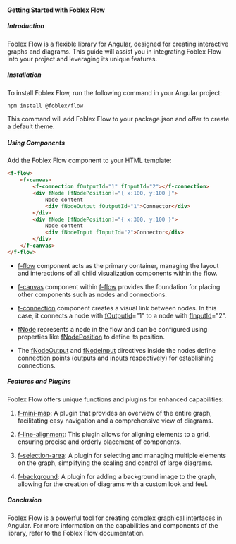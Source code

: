 ﻿#### Getting Started with Foblex Flow
##### Introduction

Foblex Flow is a flexible library for Angular, designed for creating interactive graphs and diagrams.
This guide will assist you in integrating Foblex Flow into your project and leveraging its unique features.

##### Installation

To install Foblex Flow, run the following command in your Angular project:

````bash
npm install @foblex/flow 
````
This command will add Foblex Flow to your package.json and offer to create a default theme.

##### Using Components

Add the Foblex Flow component to your HTML template:
````html
<f-flow>
    <f-canvas>
        <f-connection fOutputId="1" fInputId="2"></f-connection>
        <div fNode [fNodePosition]="{ x:100, y:100 }">
            Node content
            <div fNodeOutput fOutputId="1">Connector</div>
        </div>
        <div fNode [fNodePosition]="{ x:300, y:100 }">
            Node content
            <div fNodeInput fInputId="2">Connector</div>
        </div>
    </f-canvas>
</f-flow>
````
* [f-flow](#FFlowComponent) component acts as the primary container, managing the layout and interactions of all child visualization components within the flow.

* [f-canvas](#FCanvasComponent) component within [f-flow](#FFlowComponent) provides the foundation for placing other components such as nodes and connections.

* [f-connection](#FConnectionComponent) component creates a visual link between nodes. In this case, it connects a node with [fOutputId](#FNodeOutputDirective)="1" to a node with [fInputId](#FNodeInputDirective)="2".

* [fNode](#FNodeDirective) represents a node in the flow and can be configured using properties like [fNodePosition](#FNodeDirective) to define its position.

* The [fNodeOutput](#FNodeOutputDirective) and [fNodeInput](#FNodeInputDirective) directives inside the nodes define connection points (outputs and inputs respectively) for establishing connections.

##### Features and Plugins
Foblex Flow offers unique functions and plugins for enhanced capabilities:
1. [f-mini-map](#FMiniMapComponent): A plugin that provides an overview of the entire graph, facilitating easy navigation and a comprehensive view of diagrams.

2. [f-line-alignment](#FLineAlignmentComponent): This plugin allows for aligning elements to a grid, ensuring precise and orderly placement of components.

3. [f-selection-area](#FSelectionAreaComponent): A plugin for selecting and managing multiple elements on the graph, simplifying the scaling and control of large diagrams.

4. [f-background](#FBackgroundComponent): A plugin for adding a background image to the graph, allowing for the creation of diagrams with a custom look and feel.

##### Conclusion
Foblex Flow is a powerful tool for creating complex graphical interfaces in Angular. For more information on the capabilities and components of the library, refer to the Foblex Flow documentation.
